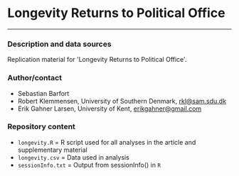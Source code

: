 # Longevity Returns to Political Office
---

### Description and data sources

Replication material for 'Longevity Returns to Political Office'.

### Author/contact

- Sebastian Barfort
- Robert Klemmensen, University of Southern Denmark, rkl@sam.sdu.dk
- Erik Gahner Larsen, University of Kent, erikgahner@gmail.com

### Repository content

- `longevity.R` = R script used for all analyses in the article and supplementary material
- `longevity.csv` = Data used in analysis
- `sessionInfo.txt` = Output from sessionInfo() in `R`

